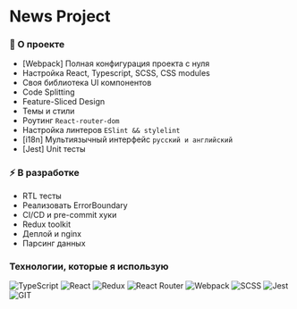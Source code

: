 # News Project

### 📌 О проекте

- [Webpack] Полная конфигурация проекта с нуля
- Настройка React, Typescript, SCSS, CSS modules
- Своя библиотека UI компонентов
- Code Splitting
- Feature-Sliced Design
- Темы и стили
- Роутинг `React-router-dom`
- Настройка линтеров `ESlint && stylelint`
- [i18n] Мультиязычный интерфейс `русский и английский`
- [Jest] Unit тесты

### ⚡️ В разработке

- RTL тесты
- Реализовать ErrorBoundary
- СI/CD и pre-commit хуки
- Redux toolkit
- Деплой и nginx
- Парсинг данных

### Технологии, которые я использую

![TypeScript](https://img.shields.io/badge/TypeScript-007ACC?style=for-the-badge&logo=typescript&logoColor=white)
![React](https://img.shields.io/badge/React-20232A?style=for-the-badge&logo=react&logoColor=61DAFB)
![Redux](https://img.shields.io/badge/Redux-593D88?style=for-the-badge&logo=redux&logoColor=white)
![React Router](https://img.shields.io/badge/React_Router-CA4245?style=for-the-badge&logo=react-router&logoColor=white)
![Webpack](https://img.shields.io/badge/Webpack-8DD6F9?style=for-the-badge&logo=webpack&logoColor=black)
![SCSS](https://img.shields.io/badge/Scss-CC6699?style=for-the-badge&logo=sass&logoColor=white)
![Jest](https://img.shields.io/badge/Jest-323330?style=for-the-badge&logo=Jest&logoColor=white)
![GIT](https://img.shields.io/badge/GIT-E44C30?style=for-the-badge&logo=git&logoColor=white)
